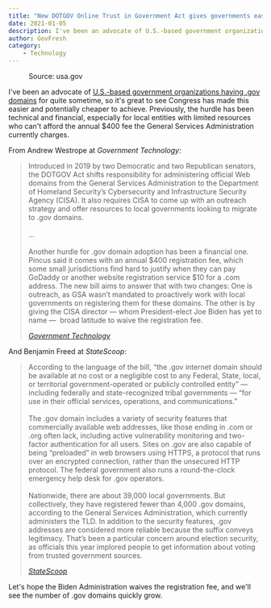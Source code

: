 ```yaml
---
title: "New DOTGOV Online Trust in Government Act gives governments easier access to official .gov domains"
date: 2021-01-05
description: I've been an advocate of U.S.-based government organizations having .gov domains for quite sometime, so it's great to see Congress has made this easier and potentially cheaper to achieve.
author: GovFresh
category:
    - Technology
---
```


<!-- image {"id":25478,"width":971,"height":313,"sizeSlug":"full","linkDestination":"none"} -->
<figure class="wp-block-image size-full is-resized"><figcaption>Source: usa.gov</figcaption></figure>
<!-- /image -->

<!-- paragraph -->
<p>I've been an advocate of <a href="https://help.proudcity.com/u-s-based-government-organizations-should-get-official-gov-domains-heres-why-and-how/">U.S.-based government organizations having .gov domains</a> for quite sometime, so it's great to see Congress has made this easier and potentially cheaper to achieve. Previously, the hurdle has been technical and financial, especially for local entities with limited resources who can't afford the annual $400 fee the General Services Administration currently charges.</p>
<!-- /paragraph -->

<!-- paragraph -->
<p>From Andrew Westrope at <em>Government Technology</em>:</p>
<!-- /paragraph -->

<!-- quote -->
<blockquote class="wp-block-quote"><p>Introduced in 2019 by two Democratic and two Republican senators, the DOTGOV Act shifts responsibility for administering official Web domains from the General Services Administration to the Department of Homeland Security’s Cybersecurity and Infrastructure Security Agency (CISA). It also requires CISA to come up with an outreach strategy and offer resources to local governments looking to migrate to .gov domains.<br><br>...<br><br>Another hurdle for .gov domain adoption has been a financial one. Pincus said it comes with an annual $400 registration fee, which some small jurisdictions find hard to justify when they can pay GoDaddy or another website registration service $10 for a .com address. The new bill aims to answer that with two changes: One is outreach, as GSA wasn’t mandated to proactively work with local governments on registering them for these domains. The other is by giving the CISA director — whom President-elect Joe Biden has yet to name —  broad latitude to waive the registration fee.</p><cite><a href="https://www.govtech.com/policy/Passed-Pandemic-Relief-Bill-Supports-Gov-Web-Domains.html">Government Technology</a></cite></blockquote>
<!-- /quote -->

<!-- paragraph -->
<p>And Benjamin Freed at <em>StateScoop</em>:</p>
<!-- /paragraph -->

<!-- quote -->
<blockquote class="wp-block-quote"><p>According to the language of the bill, “the .gov internet domain should be available at no cost or a negligible cost to any Federal, State, local, or territorial government-operated or publicly controlled entity” — including federally and state-recognized tribal governments — “for use in their official services, operations, and communications.”<br><br>The .gov domain includes a variety of security features that commercially available web addresses, like those ending in .com or .org often lack, including active vulnerability monitoring and two-factor authentication for all users. Sites on .gov are also capable of being “preloaded” in web browsers using HTTPS, a protocol that runs over an encrypted connection, rather than the unsecured HTTP protocol. The federal government also runs a round-the-clock emergency help desk for .gov operators.<br><br>Nationwide, there are about 39,000 local governments. But collectively, they have registered fewer than 4,000 .gov domains, according to the General Services Administration, which currently administers the TLD. In addition to the security features, .gov addresses are considered more reliable because the suffix conveys legitimacy. That’s been a particular concern around election security, as officials this year implored people to get information about voting from trusted government sources.</p><cite><a href="https://statescoop.com/stimulus-bill-includes-gov-bill-domains/">StateScoop</a></cite></blockquote>
<!-- /quote -->

<!-- paragraph -->
<p>Let's hope the Biden Administration waives the registration fee, and we'll see the number of .gov domains quickly grow.</p>
<!-- /paragraph -->
